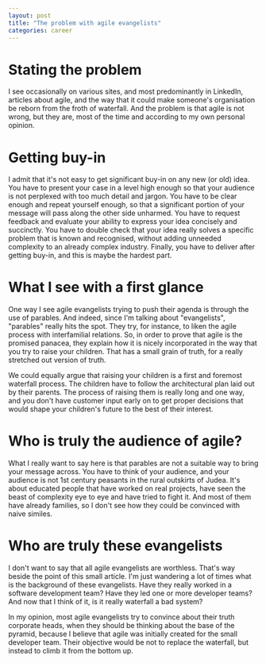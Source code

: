 ```yaml
---
layout: post
title: "The problem with agile evangelists"
categories: career
---
```



# Stating the problem

I see occasionally on various sites, and most predominantly in
LinkedIn, articles about agile, and the way that it could make
someone's organisation be reborn from the froth of waterfall. And the
problem is that agile is not wrong, but they are, most of the time and
according to my own personal opinion.


# Getting buy-in

I admit that it's not easy to get significant buy-in on any new (or
old) idea. You have to present your case in a level high enough so
that your audience is not perplexed with too much detail and
jargon. You have to be clear enough and repeat yourself enough, so
that a significant portion of your message will pass along the other
side unharmed. You have to request feedback and evaluate your ability
to express your idea concisely and succinctly. You have to double
check that your idea really solves a specific problem that is known
and recognised, without adding unneeded complexity to an already
complex industry. Finally, you have to deliver after getting
buy-in, and this is maybe the hardest part.


# What I see with a first glance

One way I see agile evangelists trying to push their agenda is through
the use of parables. And indeed, since I'm talking about
"evangelists", "parables" really hits the spot. They try, for
instance, to liken the agile process with interfamilial relations. So,
in order to prove that agile is the promised panacea, they explain how
it is nicely incorporated in the way that you try to raise your
children. That has a small grain of truth, for a really stretched out
version of truth.

We could equally argue that raising your children is a first and
foremost waterfall process. The children have to follow the
architectural plan laid out by their parents. The process of raising
them is really long and one way, and you don't have customer input
early on to get proper decisions that would shape your children's
future to the best of their interest.


# Who is truly the audience of agile?

What I really want to say here is that parables are not a suitable way
to bring your message across. You have to think of your audience, and
your audience is not 1st century peasants in the rural outskirts of
Judea. It's about educated people that have worked on real projects,
have seen the beast of complexity eye to eye and have tried to fight
it. And most of them have already families, so I don't see how they
could be convinced with naive similes.


# Who are truly these evangelists

I don't want to say that all agile evangelists are worthless. That's
way beside the point of this small article. I'm just wandering a lot
of times what is the background of these evangelists. Have they really
worked in a software development team? Have they led one or more
developer teams? And now that I think of it, is it really waterfall a
bad system?

In my opinion, most agile evangelists try to convince about their
truth corporate heads, when they should be thinking about the base of
the pyramid, because I believe that agile was initially created for
the small developer team. Their objective would be not to replace the
waterfall, but instead to climb it from the bottom up.

